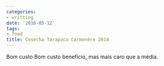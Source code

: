 ```yaml
---
categories:
- writting
date: '2016-05-12'
tags:
- food
title: Cosecha Tarapaca Carmenére 2014
---
```


Bom custo Bom custo benefício, mas mais caro que a média.


